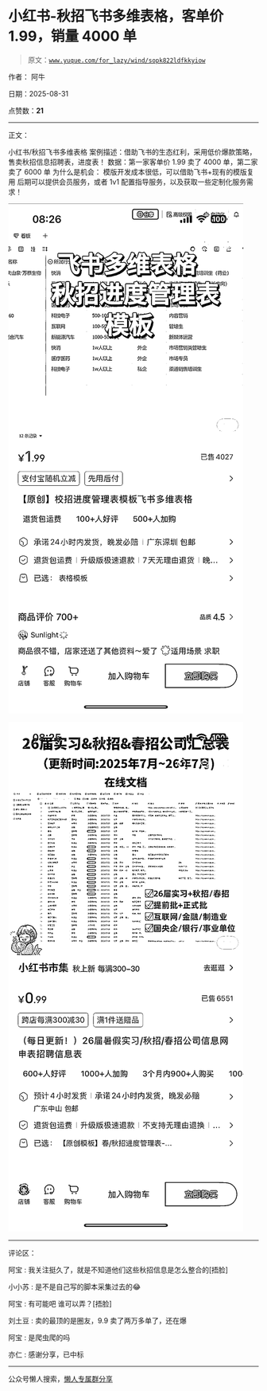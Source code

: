 # 小红书-秋招飞书多维表格，客单价 1.99，销量 4000 单

> 原文：[`www.yuque.com/for_lazy/wind/sopk822ldfkkyiow`](https://www.yuque.com/for_lazy/wind/sopk822ldfkkyiow)

作者： 阿牛

日期：2025-08-31

点赞数：**21**

* * *

正文：

小红书/秋招飞书多维表格 案例描述：借助飞书的生态红利，采用低价爆款策略，售卖秋招信息招聘表，进度表！
数据：第一家客单价 1.99 卖了 4000 单，第二家卖了 6000 单 为什么是机会： 模版开发成本很低，可以借助飞书+现有的模版复用
后期可以提供会员服务，或者 1v1 配置指导服务，以及获取一些定制化服务需求！

![](img/56268bf172937bbf9e05c8aff6fd62fc.png "None")

![](img/297bd53a03866fad95b85cba8252256e.png "None")

* * *

评论区：

阿宝 : 我关注挺久了，就是不知道他们这些秋招信息是怎么整合的[捂脸]

小小苏 : 是不是自己写的脚本采集过去的😂

阿宝 : 有可能吧 谁可以弄？[捂脸]

刘土豆 : 卖的最顶的是圈友，9.9 卖了两万多单了，还在爆

阿宝 : 是爬虫爬的吗

亦仁 : 感谢分享，已中标

* * *

公众号懒人搜索，[懒人专属群分享](https://lazybook.fun/#/blog/group)
